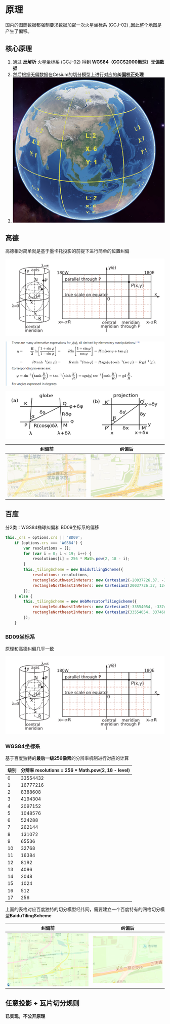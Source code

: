 # 原理

国内的图商数据都强制要求数据加密一次火星坐标系 (GCJ-02) ,因此整个地图是产生了偏移。

## 核心原理

1. 通过 **反解析** 火星坐标系 (GCJ-02) 得到 **WGS84（CGCS2000椭球）无偏数据**
2. 然后根据无偏数据在Cesium的切分模型上进行对应的**纠偏校正处理**
3.  ![](./images/tileschame.png)

## 高德

高德相对简单就是基于墨卡托投影的前提下进行简单的位置纠偏

![](./images/mercator.png)

![](./images/format.png)

![](./images/geom.png)



| 纠偏前                         | 纠偏后                        |
| ------------------------------ | ----------------------------- |
| ![](./images/gaode_before.png) | ![](./images/gaode_after.png) |

## 百度

分2类：WGS84椭球纠偏和 BD09坐标系的偏移

``` js
this._crs = options.crs || 'BD09';
    if (options.crs === 'WGS84') {
        var resolutions = [];
        for (var i = 0; i < 19; i++) {
            resolutions[i] = 256 * Math.pow(2, 18 - i);
        }
        this._tilingScheme = new BaiduTilingScheme({
            resolutions: resolutions,
            rectangleSouthwestInMeters: new Cartesian2(-20037726.37, -12474104.17),
            rectangleNortheastInMeters: new Cartesian2(20037726.37, 12474104.17)
        });
    } else {
        this._tilingScheme = new WebMercatorTilingScheme({
            rectangleSouthwestInMeters: new Cartesian2(-33554054, -33746824),
            rectangleNortheastInMeters: new Cartesian2(33554054, 33746824)
        });
    }
```



### BD09坐标系

原理和高德纠偏几乎一致 

![](./images/mercator.png)

### WGS84坐标系

基于百度独特的**最后一级256像素**的分辨率机制进行对应的计算

| 级别 | 分辨率    resolutions =  256 * Math.pow(2, 18 - level) |
| ---- | ------------------------------------------------------ |
| 0    | 33554432                                               |
| 1    | 16777216                                               |
| 2    | 8388608                                                |
| 3    | 4194304                                                |
| 4    | 2097152                                                |
| 5    | 1048576                                                |
| 6    | 524288                                                 |
| 7    | 262144                                                 |
| 8    | 131072                                                 |
| 9    | 65536                                                  |
| 10   | 32768                                                  |
| 11   | 16384                                                  |
| 12   | 8192                                                   |
| 13   | 4096                                                   |
| 14   | 2048                                                   |
| 15   | 1024                                                   |
| 16   | 512                                                    |
| 17   | 256                                                    |

上面的表格对应百度独特的切分模型经纬网，需要建立一个百度特有的网格切分模型**BaiduTilingScheme**

| 纠偏前                         | 纠偏后                        |
| ------------------------------ | ----------------------------- |
| ![](./images/baidu_before.png) | ![](./images/baidu_after.png) |



## 任意投影 + 瓦片切分规则

**已实现，不公开原理**